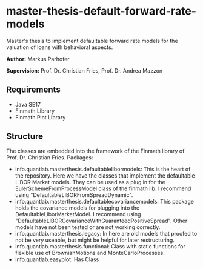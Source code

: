# master-thesis-default-forward-rate-models
Master's thesis to implement defaultable forward rate models for the valuation of loans with behavioral aspects.

**Author:** Markus Parhofer

**Supervision:** Prof. Dr. Christian Fries, Prof. Dr. Andrea Mazzon

## Requirements
- Java SE17
- Finmath Library
- Finmath Plot Library

## Structure

The classes are embedded into the framework of the Finmath library of Prof. Dr. Christian Fries. 
Packages:
- info.quantlab.masterthesis.defaultablelibormodels: This is the heart of the repository. Here we have the classes that implement the defaultable LIBOR Market models. They can be used as a plug in for the EulerSchemeFromProcessModel class of the finmath lib. I recommend using "DefaultableLIBORFromSpreadDynamic".
- info.quantlab.masterthesis.defaultablecovariancemodels: This package holds the covariance models for plugging into the DefaultableLiborMarketModel. I recommend using "DefaultableLIBORCovarianceWithGuaranteedPositiveSpread". Other models have not been tested or are not working correctly.
- info.quantlab.masterthesis.legacy: In here are old models that proofed to not be very useable, but might be helpful for later restructuring.
- info.quantlab.masterthesis.functional: Class with static functions for flexible use of BrownianMotions and MonteCarloProcesses.
- info.quantlab.easyplot: Has Class
